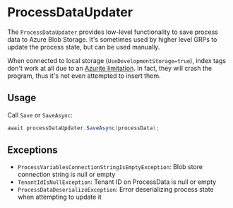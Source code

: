 # ProcessDataUpdater

The `ProcessDataUpdater` provides low-level functionality to save process data to Azure Blob Storage.
It's sometimes used by higher level GRPs to update the process state, but can be used manually.

When connected to local storage (`UseDevelopmentStorage=true`), index tags don't work at all due to an [Azurite limitation](azurite-limitation).
In fact, they will crash the program, thus it's not even attempted to insert them.

## Usage
Call `Save` or `SaveAsync`:

```csharp
await processDataUpdater.SaveAsync(processData);
```

## Exceptions
- `ProcessVariablesConnectionStringIsEmptyException`: Blob store connection string is null or empty
- `TenantIdIsNullException`: Tenant ID on ProcessData is null or empty
- `ProcessDataDeserializeException`: Error deserializing process state when attempting to update it

<!-- Links -->
[azurite-limitation]: https://github.com/Azure/Azurite/issues/647
